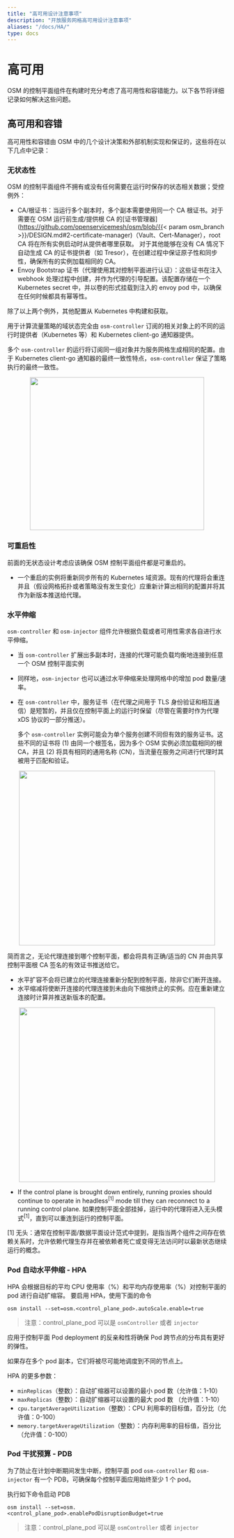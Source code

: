 ```yaml
---
title: "高可用设计注意事项"
description: "开放服务网格高可用设计注意事项"
aliases: "/docs/HA/"
type: docs
---
```


# 高可用

OSM 的控制平面组件在构建时充分考虑了高可用性和容错能力。以下各节将详细记录如何解决这些问题。

## 高可用和容错

高可用性和容错由 OSM 中的几个设计决策和外部机制实现和保证的，这些将在以下几点中记录：

### 无状态性

OSM 的控制平面组件不拥有或没有任何需要在运行时保存的状态相关数据；受控例外：

- CA/根证书：当运行多个副本时，多个副本需要使用同一个 CA 根证书。对于需要在 OSM 运行前生成/提供根 CA 的[证书管理器](https://github.com/openservicemesh/osm/blob/{{< param osm_branch >}}/DESIGN.md#2-certificate-manager)（Vault、Cert-Manager），root CA 将在所有实例启动时从提供者哪里获取。
  对于其他能够在没有 CA 情况下自动生成 CA 的证书提供者（如 Tresor），在创建过程中保证原子性和同步性，确保所有的实例加载相同的 CA。
- Envoy Bootstrap 证书（代理使用其对控制平面进行认证）：这些证书在注入 webhook 处理过程中创建，并作为代理的引导配置。该配置存储在一个 Kubernetes secret 中，并以卷的形式挂载到注入的 envoy pod 中，以确保在任何时候都具有幂等性。

除了以上两个例外，其他配置从 Kubernetes 中构建和获取。

用于计算流量策略的域状态完全由 `osm-controller` 订阅的相关对象上的不同的运行时提供者（Kubernetes 等）和 Kubernetes client-go 通知器提供。

多个 `osm-controller` 的运行将订阅同一组对象并为服务网格生成相同的配置。由于 Kubernetes client-go 通知器的最终一致性特点，`osm-controller` 保证了策略执行的最终一致性。

<p align="center">
  <img src="/docs/images/ha/ha1.png" width="400" height="350"/>
</p>

### 可重启性

前面的无状态设计考虑应该确保 OSM 控制平面组件都是可重启的。

- 一个重启的实例将重新同步所有的 Kubernetes 域资源。现有的代理将会重连并且（假设网格拓扑或者策略没有发生变化）应重新计算出相同的配置并将其作为新版本推送给代理。

### 水平伸缩

`osm-controller` 和 `osm-injector` 组件允许根据负载或者可用性需求各自进行水平伸缩。

- 当 `osm-controller` 扩展出多副本时，连接的代理可能负载均衡地连接到任意一个 OSM 控制平面实例
- 同样地，`osm-injector` 也可以通过水平伸缩来处理网格中的增加 pod 数量/速率。
- 在 `osm-controller` 中，服务证书（在代理之间用于 TLS 身份验证和相互通信）是短暂的，并且仅在控制平面上的运行时保留（尽管在需要时作为代理 xDS 协议的一部分推送）。

  多个 `osm-controller` 实例可能会为单个服务创建不同但有效的服务证书。这些不同的证书将 (1) 由同一个根签名，因为多个 OSM 实例必须加载相同的根 CA，并且 (2) 将具有相同的通用名称 (CN)，当流量在服务之间进行代理时其被用于匹配和验证。

<p align="center">
  <img src="/docs/images/ha/ha2.png" width="450" height="400"/>
</p>

简而言之，无论代理连接到哪个控制平面，都会将具有正确/适当的 CN 并由共享控制平面根 CA 签名的有效证书推送给它。

- 水平扩容不会将已建立的代理连接重新分配到控制平面，除非它们断开连接。
- 水平缩减将使断开连接的代理连接到未由向下缩放终止的实例。应在重新建立连接时计算并推送新版本的配置。

<p align="center">
  <img src="/docs/images/ha/ha3.png" width="450" height="400"/>
</p>

- If the control plane is brought down entirely, running proxies should continue to operate in headless<sup>[1]</sup> mode till they can reconnect to a running control plane. 如果控制平面全部挂掉，运行中的代理将进入无头模式<sup>[1]</sup>，直到可以重连到运行的控制平面。

[1] 无头：通常在控制平面/数据平面设计范式中提到，是指当两个组件之间存在依赖关系时，允许依赖代理生存并在被依赖者死亡或变得无法访问时以最新状态继续运行的概念。

### Pod 自动水平伸缩 - HPA

HPA 会根据目标的平均 CPU 使用率（%）和平均内存使用率（%）对控制平面的 pod 进行自动扩缩容。
要启用 HPA，使用下面的命令

```
osm install --set=osm.<control_plane_pod>.autoScale.enable=true
```

> 注意：control_plane_pod 可以是 `osmController` 或者 `injector`

应用于控制平面 Pod deployment 的反亲和性将确保 Pod 跨节点的分布具有更好的弹性。

如果存在多个 pod 副本，它们将被尽可能地调度到不同的节点上。

HPA 的更多参数：

- `minReplicas`（整数）：自动扩缩器可以设置的最小 pod 数（允许值：1-10）
- `maxReplicas`（整数）：自动扩缩器可以设置的最大 pod 数 （允许值：1-10）
- `cpu.targetAverageUtilization`（整数）：CPU 利用率的目标值，百分比（允许值：0-100）
- `memory.targetAverageUtilization`（整数）：内存利用率的目标值，百分比（允许值：0-100）

### Pod 干扰预算 - PDB

为了防止在计划中断期间发生中断，控制平面 pod `osm-controller` 和 `osm-injector` 有一个 PDB，可确保每个控制平面应用始终至少 1 个 pod。

执行如下命令启动 PDB

```
osm install --set=osm.<control_plane_pod>.enablePodDisruptionBudget=true
```

> 注意：control_plane_pod 可以是 `osmController` 或者 `injector`
